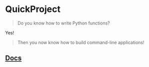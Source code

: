 # QuickProject

> Do you know how to write Python functions? 

Yes! 

> Then you now know how to build command-line applications!

## [Docs](https://qpro-doc.rhythmlian.cn/)
